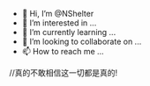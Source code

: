 - 👋 Hi, I’m @NShelter
- 👀 I’m interested in ...
- 🌱 I’m currently learning ...
- 💞️ I’m looking to collaborate on ...
- 📫 How to reach me ...

<!---
NShelter/NShelter is a ✨ special ✨ repository because its `README.md` (this file) appears on your GitHub profile.
You can click the Preview link to take a look at your changes.
--->


//真的不敢相信这一切都是真的!
